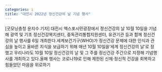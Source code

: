 ```yaml
---
categories: i
title: "대전시 2022년 정신건강의 날 기념 행사"
---
```

[굿모닝충청 윤지수 기자] 대전시 엑스포시민광장에서 정신건강의 날 10월 10일을 기념해 광역 및 기초 정신건강복지센터, 중독관리통합지원센터, 유관기관 등과 함께 정신건강의 날 행사를 6일 개최한다.세계보건기구(WHO)가 정신건강 문제에 대한 인식과 관심을 높이고 올바른 지식을 보급하기 위해 매년 10월 10일을‘세계 정신건강의 날’로 정했고 우리나라도 10월 10일 정신건강의 날 및 그 주를 정신건강 주간으로 지정해 기념행사를 개최하고 있다.올해 행사는 코로나19로 인해 제한된 신체⋅정신적 건강을 회복하고 힘들었던 마음을 위로하기